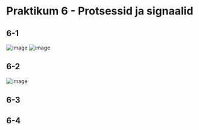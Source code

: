 # Praktikum 6 - Protsessid ja signaalid

## 6-1
![image](https://github.com/user-attachments/assets/c4ed88b0-b824-47a5-aee5-b9b77b062a71)
![image](https://github.com/user-attachments/assets/2c5dbe96-f0d4-4569-818d-0e81502fa148)

## 6-2
![image](https://github.com/user-attachments/assets/37a392d9-72ea-4d23-b19f-c9f487bc55b7)

## 6-3


## 6-4
